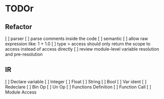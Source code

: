 # TODOr

## Refactor
[ ] parser
  [ ] parse comments inside the code
[ ] semantic
  [ ] allow raw expression like: 1 + 1.0
  [ ] type > access should only return the scope to access instead of access directly
  [ ] review module-level variable resolution and pre-resolution

## IR
[ ] Declare variable
[ ] Integer
[ ] Float
[ ] String
[ ] Bool
[ ] Var ident
[ ] Redeclare
[ ] Bin Op
[ ] Un Op
[ ] Functions Definition
[ ] Function Call
[ ] Module Access